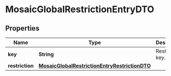 

# MosaicGlobalRestrictionEntryDTO


## Properties

| Name | Type | Description | Notes |
|------------ | ------------- | ------------- | -------------|
|**key** | **String** | Restriction key. |  |
|**restriction** | [**MosaicGlobalRestrictionEntryRestrictionDTO**](MosaicGlobalRestrictionEntryRestrictionDTO.md) |  |  |



